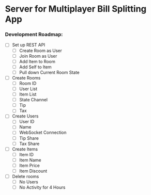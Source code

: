 # Server for Multiplayer Bill Splitting App

### Development Roadmap:
- [ ] Set up REST API
   - [ ] Create Room as User
   - [ ] Join Room as User
   - [ ] Add Item to Room
   - [ ] Add Self to Item
   - [ ] Pull down Current Room State
- [ ] Create Rooms
   - [ ] Room ID
   - [ ] User List
   - [ ] Item List
   - [ ] State Channel
   - [ ] Tip
   - [ ] Tax
- [ ] Create Users
   - [ ] User ID
   - [ ] Name
   - [ ] WebSocket Connection
   - [ ] Tip Share
   - [ ] Tax Share
- [ ] Create Items
   - [ ] Item ID
   - [ ] Item Name
   - [ ] Item Price
   - [ ] Item Discount
- [ ] Delete rooms
   - [ ] No Users
   - [ ] No Activity for 4 Hours
